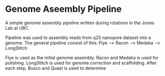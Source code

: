 # Genome Aseembly Pipeline
A simple genome assembly pipeline written during rotations in the Jones Lab at UBC.

Pipeline was used to assembly reads from q20 nanopore dataset into a genome. 
The general pipeline consist of this:
Flye --> Racon --> Medaka --> LongStitch

Flye is used as the initial genome assembly. Racon and Medaka is used for polishing. LongStitch is used for genome correction and scaffolding. 
After each step, Busco and Quast is used to determine 
